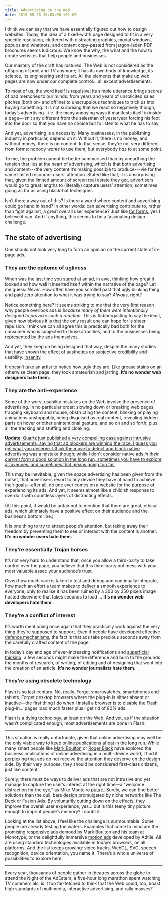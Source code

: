 ```yaml
---
title: Advertising on the Web
date: 2015-05-26 16:03:00 +01:00
---
```


I think we can say that we have essentially figured out how to design websites. Today, the idea of a fixed-width page designed to fit in a very specific resolution, cluttered with distracting graphics, modal windows, popups and whatnots, and content copy-pasted from jargon-laden PDF brochures seems ludicrous. We know the why, the what and the how to create websites that help people and businesses.

Our mastery of the craft has matured. The Web is not considered as the offspring of print and TV anymore; it has its own body of knowledge, its science, its engineering and its art. All the elements that make up web pages are now under our complete control… all except advertisements.


To most of us, the word itself is repulsive; its simple utterance brings scores of bad memories to our minds: from years and years of unsolicited sales pitches (both on- and offline) to unscrupulous techniques to trick us into buying something. It is not surprising that we react so negatively though, today’s advertising—i.e. the many annoying ways it manifests itself in inside a page—isn’t any different from the salesman of yesteryear forcing his foot into the door so that you have no choice but to listen to what he has to say.

And yet, advertising is a necessity. Many businesses, in the publishing industry in particular, depend on it. Without it, there is no money, and without money, there is no content. In that sense, they’re not very different from forms: nobody *wants* to use them, but everybody *has* to at some point. 

To me, the problem cannot be better summarised than by unearthing the tension that lies at the heart of advertising, which is that both advertising and content---the very content it’s making possible to produce---vie for the same limited resource: users’ attention. Stated like that, it is unsurprising that, given the limited amount of screen real estate they get, advertisers would go to great lengths to (literally) capture users’ attention, sometimes going as far as using black-hat techniques.

Isn’t there a way out of this? Is there a world where content and advertising could go hand in hand? In other words: can advertising contribute to, rather than fight against, a great overall user experience? Just like [for forms](http://www.lukew.com/resources/web_form_design.asp), yes I believe it can. And if anything, this seems to be a fascinating design challenge.

## The state of advertising

One should not look very long to form an opinion on the current state of in-page ads.

### They are the epitome of ugliness

When was the last time you stared at an ad, in awe, thinking how great it looked and how well it inserted itself within the narrative of the page? Let me guess: *Never*. How often have you scrolled past that ugly blinking thing and paid zero attention to what it was trying to say? *Always*, right?

Notice something here? It seems striking to me that the very first reason why people overlook ads is *because many of them were intentionally designed to provoke such a reaction*. This is flabbergasting to say the least, given how obvious it is that the only result one can hope for is sheer repulsion. I think we can all agree this is practically bad both for the consumer who is subjected to those atrocities, and to the businesses being represented by the ads themselves.

And yet, they keep on being designed that way, despite the many studies that have shown the effect of aesthetics on subjective credibility and usability. [Insanity](http://www.brainyquote.com/quotes/quotes/a/alberteins133991.html).

It doesn’t take an artist to notice how ugly they are. Like grease stains on an otherwise clean page, they look amateurish and jarring. **It’s no wonder web designers hate them.**

### They are the anti-experience

Some of the worst usability mistakes on the Web involve the presence of advertising. In no particular order: slowing down or breaking web pages, trapping keyboard and mouse, obstructing the content, blinking or playing animations unstoppably, being disguised as real content, revealing hidden parts on hover or other unintentional gesture, and so on and so forth, plus all the tracking and stuffing and cloaking.

<p><ins><strong>Update</strong>: Quartz just published a very compelling case against intrusive advertisements, saying that <a href="http://qz.com/412158/ad-blocking-software-has-figured-out-native-content-threatening-the-new-media-economy/">ad blockers are winning the race</a>. I guess you get what you deserve. I think the move to detect and block native advertising was a mistake though; while I don't consider native ads <em>in their current form</em> a good solution in the long run, sometimes you have to explore all avenues, and sometimes that means going too far.</ins></p>

This may be inevitable, given the space advertising has been given from the outset, that advertisers resort to any device they have at hand to achieve their goals—after all, no one ever comes on a website for the purpose of experiencing its ads. And yet, it seems almost like a childish response to overdo it with countless layers of distracting effects.

(At this point, it would be unfair not to mention that there are great, ethical ads, which ultimately have a positive effect on their audience and the business’s bottom line.)

It is one thing to try to attract people’s attention, but taking away their freedom by preventing them to see or interact with the content is another. **It’s no wonder users hate them.**

### They’re essentially Trojan horses

It’s not very hard to understand that, once you allow a third-party to take control over the page, you believe that this third-party not mess with your most valuable asset: your audience’s trust.

Given how much care is taken to test and debug and continually integrate, how much an effort a team makes to deliver a smooth experience to everyone, only to realise it has been ruined by a 300 by 250 pixels image hosted elsewhere that takes seconds to load … **It’s no wonder web developers hate them.**

### They’re a conflict of interest

It’s worth mentioning once again that they practically work against the very thing they’re supposed to support. Even if people have developed effective [defence mechanisms](http://en.wikipedia.org/wiki/Banner_blindness), the fact is that ads take precious seconds away from the carefully crafted content of the page.

In today’s day and age of ever-increasing notifications and [superficial thinking](http://www.nicholascarr.com/?page_id=16), a few seconds might make the difference and burn to the grounds the months of research, of writing, of editing and of designing that went into the creation of an article. **It’s no wonder journalists hate them.**

### They’re using obsolete technology

Flash is so last century. No, really. Forget smartwatches, smartphones and tablets. Forget desktop browsers where the plug-in is either absent or inactive—the first thing I do when I install a browser is to disable the Flash plug-in… pages load much faster plus I get rid of 80% ads.

Flash is a dying technology, at least on the Web. And yet, as if the situation wasn’t complicated enough, most advertisements are done in Flash.

* * *

This situation is really unfortunate, given that online advertising may well be the only viable way to keep online publications afloat in the long run. While many smart people like [Mark Boulton](http://www.markboulton.co.uk/journal/responsive-advertising) or [Roger Black](http://rogerblack.com/blog/post/the_holy_grail_part_i) have explored the business implications of online advertising in a multi-device world, I find it perplexing that ads do not receive the attention they deserve on the design side. By their very purpose, they should be considered first-class citizens, just like content.

Surely, there must be ways to deliver ads that are not intrusive and yet manage to capture the user’s interest at the right time—a “welcome distraction for the eye,” as Mike Monteiro [puts it](http://muledesign.com/2015/03/all-the-news-where-it-needs-to-fit). Surely, we can find better solutions than the dull, bare design promulgated by niche networks like The Deck or Fusion Ads. By voluntarily cutting down on the effects, they improve the overall user experience, yes… but is this teeny tiny picture enough to imprint people’s memory? I doubt it.

Looking at the list above, I feel like the challenge is surmountable. Some people are already testing the waters. Examples that come to mind are the promising [responsive ads](http://typecast.com/blog/mark-boulton-on-html-ads) demoed by Mark Boulton and his team at Monotype; or the delightfully immersive [motion ads](http://www.adtile.me/motion-ads/) developed by Adtile. All are using standard technologies available in today’s browsers, on all platforms. And the list keeps growing: video tracks, WebGL, SVG, speech recognition, device orientation, you name it. There’s a whole universe of possibilities to explore here.

* * *

Every year, thousands of people gather in theatres across the globe to attend the Night of the AdEaters, a five-hour long marathon spent watching TV commercials; is it too far-fetched to think that the Web could, too, boast high standards of multimedia, interactive advertising, and rally masses?
